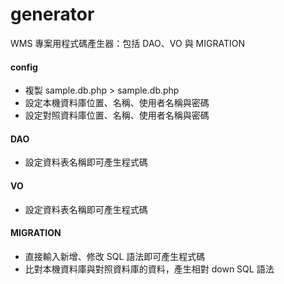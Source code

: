 # generator
WMS 專案用程式碼產生器：包括 DAO、VO 與 MIGRATION

#### config
* 複製 sample.db.php > sample.db.php
* 設定本機資料庫位置、名稱、使用者名稱與密碼
* 設定對照資料庫位置、名稱、使用者名稱與密碼

#### DAO

* 設定資料表名稱即可產生程式碼

#### VO

* 設定資料表名稱即可產生程式碼

#### MIGRATION

* 直接輸入新增、修改 SQL 語法即可產生程式碼
* 比對本機資料庫與對照資料庫的資料，產生相對 down SQL 語法


